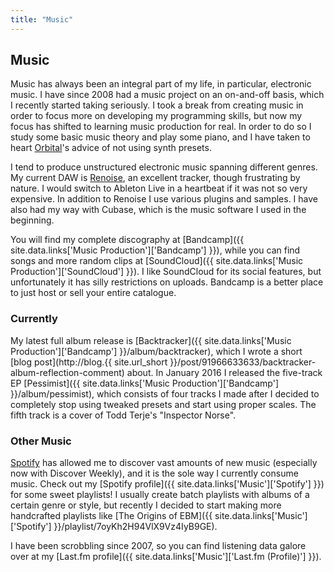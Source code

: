 ```yaml
---
title: "Music"
---
```


## Music

Music has always been an integral part of my life, in particular, electronic
music. I have since 2008 had a music project on an on-and-off basis, which I
recently started taking seriously. I took a break from creating music in order
to focus more on developing my programming skills, but now my focus has shifted
to learning music production for real. In order to do so I study some basic
music theory and play some piano, and I have taken to heart
[Orbital](http://orbitalofficial.com/)'s advice of not using synth presets.

I tend to produce unstructured electronic music spanning different genres. My
current DAW is [Renoise](http://www.renoise.com/), an excellent tracker, though
frustrating by nature. I would switch to Ableton Live in a heartbeat if it
was not so very expensive. In addition to Renoise I use various plugins and
samples. I have also had my way with Cubase, which is the music software I used
in the beginning.

You will find my complete discography at
[Bandcamp]({{ site.data.links['Music Production']['Bandcamp'] }}), while you
can find songs and more random clips at
[SoundCloud]({{ site.data.links['Music Production']['SoundCloud'] }}). I like
SoundCloud for its social features, but unfortunately it has silly restrictions
on uploads. Bandcamp is a better place to just host or sell your entire
catalogue.

### Currently

My latest full album release is
[Backtracker]({{ site.data.links['Music Production']['Bandcamp'] }}/album/backtracker),
which I wrote a short
[blog post](http://blog.{{ site.url_short }}/post/91966633633/backtracker-album-reflection-comment)
about. In January 2016 I released the five-track EP
[Pessimist]({{ site.data.links['Music Production']['Bandcamp'] }}/album/pessimist),
which consists of four tracks I made after I decided to completely stop using
tweaked presets and start using proper scales. The fifth track is a cover of
Todd Terje's "Inspector Norse".

### Other Music

[Spotify](https://www.spotify.com/) has allowed me to discover vast amounts of
new music (especially now with Discover Weekly), and it is the sole way I
currently consume music. Check out my
[Spotify profile]({{ site.data.links['Music']['Spotify'] }}) for some sweet
playlists! I usually create batch playlists with albums of a certain genre or
style, but recently I decided to start making more handcrafted playlists like
[The Origins of EBM]({{ site.data.links['Music']['Spotify'] }}/playlist/7oyKh2H94VlX9Vz4IyB9GE).

I have been scrobbling since 2007, so you can find listening data galore over
at my [Last.fm profile]({{ site.data.links['Music']['Last.fm (Profile)'] }}).
